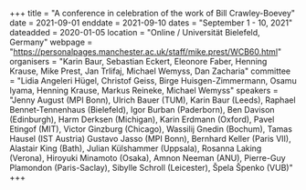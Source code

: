 +++
title = "A conference in celebration of the work of Bill Crawley-Boevey"
date = 2021-09-01
enddate = 2021-09-10
dates = "September 1 - 10, 2021"
dateadded = 2020-01-05
location = "Online / Universität Bielefeld, Germany"
webpage = "https://personalpages.manchester.ac.uk/staff/mike.prest/WCB60.html"
organisers = "Karin Baur, Sebastian Eckert, Eleonore Faber, Henning Krause, Mike Prest, Jan Trlifaj, Michael Wemyss, Dan Zacharia"
committee = "Lidia Angeleri Hügel, Christof Geiss, Birge Huisgen-Zimmermann, Osamu Iyama, Henning Krause, Markus Reineke, Michael Wemyss"
speakers = "Jenny August (MPI Bonn), Ulrich Bauer (TUM), Karin Baur (Leeds), Raphael Bennet-Tennenhaus (Bielefeld), Igor Burban (Paderborn), Ben Davison (Edinburgh), Harm Derksen (Michigan), Karin Erdmann (Oxford), Pavel Etingof (MIT), Victor Ginzburg (Chicago), Wassilij Gnedin (Bochum), Tamas Hausel (IST Austria) Gustavo Jasso (MPI Bonn), Bernhard Keller (Paris VII), Alastair King (Bath), Julian Külshammer (Uppsala), Rosanna Laking (Verona), Hiroyuki Minamoto (Osaka), Amnon Neeman (ANU), Pierre-Guy Plamondon (Paris-Saclay), Sibylle Schroll (Leicester), Špela Špenko (VUB)"
+++

